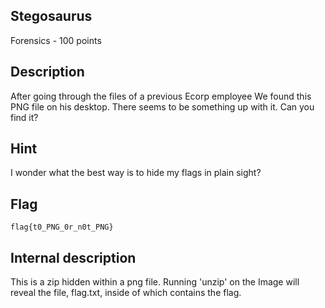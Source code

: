 ## Stegosaurus
Forensics - 100 points

Description
------------
After going through the files of a previous Ecorp employee We found this PNG file on his desktop. There seems to be something up with it. Can you find it?

Hint
------------
I wonder what the best way is to hide my flags in plain sight?

Flag
------------

`flag{t0_PNG_0r_n0t_PNG}`


Internal description
------------
This is a zip hidden within a png file.  Running 'unzip' on the Image  will reveal the file, flag.txt, inside of which contains the flag.
